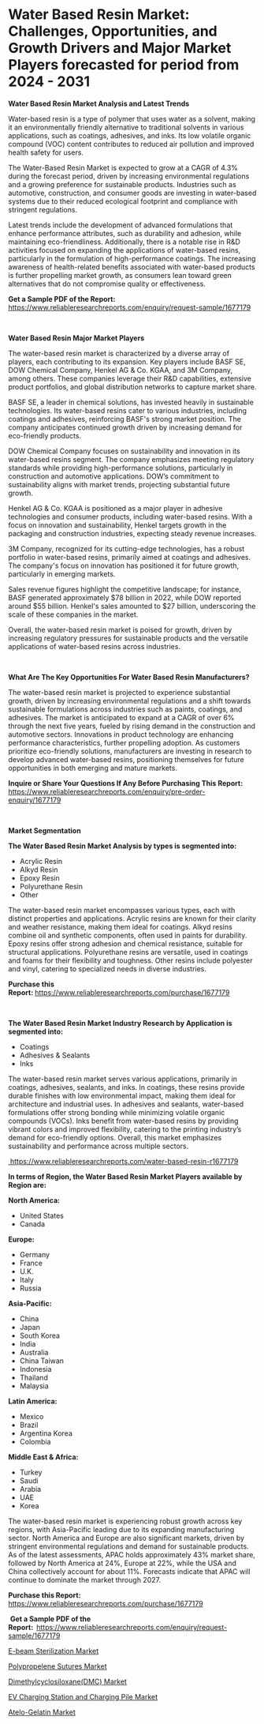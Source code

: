 <p><h1>Water Based Resin Market: Challenges, Opportunities, and Growth Drivers and Major Market Players forecasted for period from 2024 - 2031</h1></p><p><strong>Water Based Resin Market Analysis and Latest Trends</strong></p>
<p><p>Water-based resin is a type of polymer that uses water as a solvent, making it an environmentally friendly alternative to traditional solvents in various applications, such as coatings, adhesives, and inks. Its low volatile organic compound (VOC) content contributes to reduced air pollution and improved health safety for users.</p><p>The Water-Based Resin Market is expected to grow at a CAGR of 4.3% during the forecast period, driven by increasing environmental regulations and a growing preference for sustainable products. Industries such as automotive, construction, and consumer goods are investing in water-based systems due to their reduced ecological footprint and compliance with stringent regulations.</p><p>Latest trends include the development of advanced formulations that enhance performance attributes, such as durability and adhesion, while maintaining eco-friendliness. Additionally, there is a notable rise in R&D activities focused on expanding the applications of water-based resins, particularly in the formulation of high-performance coatings. The increasing awareness of health-related benefits associated with water-based products is further propelling market growth, as consumers lean toward green alternatives that do not compromise quality or effectiveness.</p></p>
<p><strong>Get a Sample PDF of the Report:&nbsp;</strong> <a href="https://www.reliableresearchreports.com/enquiry/request-sample/1677179?utm_campaign=1486&utm_medium=2&utm_source=Github&utm_content=ia&utm_term=12102024&utm_id=water-based-resin">https://www.reliableresearchreports.com/enquiry/request-sample/1677179</a></p>
<p>&nbsp;</p>
<p><strong>Water Based Resin Major Market Players</strong></p>
<p><p>The water-based resin market is characterized by a diverse array of players, each contributing to its expansion. Key players include BASF SE, DOW Chemical Company, Henkel AG & Co. KGAA, and 3M Company, among others. These companies leverage their R&D capabilities, extensive product portfolios, and global distribution networks to capture market share.</p><p>BASF SE, a leader in chemical solutions, has invested heavily in sustainable technologies. Its water-based resins cater to various industries, including coatings and adhesives, reinforcing BASF's strong market position. The company anticipates continued growth driven by increasing demand for eco-friendly products.</p><p>DOW Chemical Company focuses on sustainability and innovation in its water-based resins segment. The company emphasizes meeting regulatory standards while providing high-performance solutions, particularly in construction and automotive applications. DOW’s commitment to sustainability aligns with market trends, projecting substantial future growth.</p><p>Henkel AG & Co. KGAA is positioned as a major player in adhesive technologies and consumer products, including water-based resins. With a focus on innovation and sustainability, Henkel targets growth in the packaging and construction industries, expecting steady revenue increases.</p><p>3M Company, recognized for its cutting-edge technologies, has a robust portfolio in water-based resins, primarily aimed at coatings and adhesives. The company's focus on innovation has positioned it for future growth, particularly in emerging markets.</p><p>Sales revenue figures highlight the competitive landscape; for instance, BASF generated approximately $78 billion in 2022, while DOW reported around $55 billion. Henkel's sales amounted to $27 billion, underscoring the scale of these companies in the market.</p><p>Overall, the water-based resin market is poised for growth, driven by increasing regulatory pressures for sustainable products and the versatile applications of water-based resins across industries.</p></p>
<p>&nbsp;</p>
<p><strong>What Are The Key Opportunities For Water Based Resin Manufacturers?</strong></p>
<p><p>The water-based resin market is projected to experience substantial growth, driven by increasing environmental regulations and a shift towards sustainable formulations across industries such as paints, coatings, and adhesives. The market is anticipated to expand at a CAGR of over 6% through the next five years, fueled by rising demand in the construction and automotive sectors. Innovations in product technology are enhancing performance characteristics, further propelling adoption. As customers prioritize eco-friendly solutions, manufacturers are investing in research to develop advanced water-based resins, positioning themselves for future opportunities in both emerging and mature markets.</p></p>
<p><strong>Inquire or Share Your Questions If Any Before Purchasing This Report:</strong> <a href="https://www.reliableresearchreports.com/enquiry/pre-order-enquiry/1677179?utm_campaign=1486&utm_medium=2&utm_source=Github&utm_content=ia&utm_term=12102024&utm_id=water-based-resin">https://www.reliableresearchreports.com/enquiry/pre-order-enquiry/1677179</a></p>
<p>&nbsp;</p>
<p><strong>Market Segmentation</strong></p>
<p><strong>The Water Based Resin Market Analysis by types is segmented into:</strong></p>
<p><ul><li>Acrylic Resin</li><li>Alkyd Resin</li><li>Epoxy Resin</li><li>Polyurethane Resin</li><li>Other</li></ul></p>
<p><p>The water-based resin market encompasses various types, each with distinct properties and applications. Acrylic resins are known for their clarity and weather resistance, making them ideal for coatings. Alkyd resins combine oil and synthetic components, often used in paints for durability. Epoxy resins offer strong adhesion and chemical resistance, suitable for structural applications. Polyurethane resins are versatile, used in coatings and foams for their flexibility and toughness. Other resins include polyester and vinyl, catering to specialized needs in diverse industries.</p></p>
<p><strong>Purchase this Report:&nbsp;</strong><a href="https://www.reliableresearchreports.com/purchase/1677179?utm_campaign=1486&utm_medium=2&utm_source=Github&utm_content=ia&utm_term=12102024&utm_id=water-based-resin">https://www.reliableresearchreports.com/purchase/1677179</a></p>
<p>&nbsp;</p>
<p><strong>The Water Based Resin Market Industry Research by Application is segmented into:</strong></p>
<p><ul><li>Coatings</li><li>Adhesives & Sealants</li><li>Inks</li></ul></p>
<p><p>The water-based resin market serves various applications, primarily in coatings, adhesives, sealants, and inks. In coatings, these resins provide durable finishes with low environmental impact, making them ideal for architecture and industrial uses. In adhesives and sealants, water-based formulations offer strong bonding while minimizing volatile organic compounds (VOCs). Inks benefit from water-based resins by providing vibrant colors and improved flexibility, catering to the printing industry’s demand for eco-friendly options. Overall, this market emphasizes sustainability and performance across multiple sectors.</p></p>
<p><a href="https://www.reliableresearchreports.com/water-based-resin-r1677179?utm_campaign=1486&utm_medium=2&utm_source=Github&utm_content=ia&utm_term=12102024&utm_id=water-based-resin">&nbsp;https://www.reliableresearchreports.com/water-based-resin-r1677179</a></p>
<p><strong>In terms of Region, the Water Based Resin Market Players available by Region are:</strong></p>
<p>
    <p> <strong> North America: </strong>
        <ul>
            <li>United States</li>
            <li>Canada</li>
        </ul>
        </p> 
    <p> <strong> Europe: </strong>
        <ul>
            <li>Germany</li>
            <li>France</li>
            <li>U.K.</li>
            <li>Italy</li>
            <li>Russia</li>
        </ul>
        </p> 
    <p> <strong> Asia-Pacific: </strong>
        <ul>
            <li>China</li>
            <li>Japan</li>
            <li>South Korea</li>
            <li>India</li>
            <li>Australia</li>
            <li>China Taiwan</li>
            <li>Indonesia</li>
            <li>Thailand</li>
            <li>Malaysia</li>
        </ul>
        </p> 
    <p> <strong> Latin America: </strong>
        <ul>
            <li>Mexico</li>
            <li>Brazil</li>
            <li>Argentina Korea</li>
            <li>Colombia</li>
        </ul>
        </p> 
    <p> <strong> Middle East & Africa: </strong>
        <ul>
            <li>Turkey</li>
            <li>Saudi</li>
            <li>Arabia</li>
            <li>UAE</li>
            <li>Korea</li>
        </ul>
    </p>
    </p>
<p><p>The water-based resin market is experiencing robust growth across key regions, with Asia-Pacific leading due to its expanding manufacturing sector. North America and Europe are also significant markets, driven by stringent environmental regulations and demand for sustainable products. As of the latest assessments, APAC holds approximately 43% market share, followed by North America at 24%, Europe at 22%, while the USA and China collectively account for about 11%. Forecasts indicate that APAC will continue to dominate the market through 2027.</p></p>
<p><strong>Purchase this Report: </strong><a href="https://www.reliableresearchreports.com/purchase/1677179?utm_campaign=1486&utm_medium=2&utm_source=Github&utm_content=ia&utm_term=12102024&utm_id=water-based-resin">https://www.reliableresearchreports.com/purchase/1677179</a></p>
<p>&nbsp;<strong>Get a Sample PDF of the Report:&nbsp;&nbsp;</strong><a href="https://www.reliableresearchreports.com/enquiry/request-sample/1677179?utm_campaign=1486&utm_medium=2&utm_source=Github&utm_content=ia&utm_term=12102024&utm_id=water-based-resin">https://www.reliableresearchreports.com/enquiry/request-sample/1677179</a></p>
<p><strong></strong></p>
<p><p><a href="https://github.com/jenessaz9fphi/Market-Research-Report-List-1/blob/main/e-beam-sterilization-market.md?utm_campaign=1486&utm_medium=2&utm_source=Github&utm_content=ia&utm_term=12102024&utm_id=water-based-resin">E-beam Sterilization Market</a></p><p><a href="https://www.linkedin.com/pulse/polypropelene-sutures-market-research-report-forecast-growth-uqhbf?utm_campaign=1486&utm_medium=2&utm_source=Github&utm_content=ia&utm_term=12102024&utm_id=water-based-resin">Polypropelene Sutures Market</a></p><p><a href="https://www.linkedin.com/pulse/strategic-insights-global-dimethylcyclosiloxanedmc-market-trends-nzhqc?utm_campaign=1486&utm_medium=2&utm_source=Github&utm_content=ia&utm_term=12102024&utm_id=water-based-resin">Dimethylcyclosiloxane(DMC) Market</a></p><p><a href="https://github.com/c0mxahyman/Market-Research-Report-List-1/blob/main/ev-charging-station-and-charging-pile-market.md?utm_campaign=1486&utm_medium=2&utm_source=Github&utm_content=ia&utm_term=12102024&utm_id=water-based-resin">EV Charging Station and Charging Pile Market</a></p><p><a href="https://www.linkedin.com/pulse/decoding-atelo-gelatin-market-signals-growth-algorithms-2024-2031-37jsf?utm_campaign=1486&utm_medium=2&utm_source=Github&utm_content=ia&utm_term=12102024&utm_id=water-based-resin">Atelo-Gelatin Market</a></p></p>